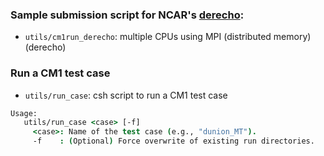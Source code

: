 ### Sample submission script for NCAR's <a href="https://arc.ucar.edu/knowledge_base/74317833">derecho</a>:

- `utils/cm1run_derecho`:  multiple CPUs using MPI (distributed memory) (derecho)

### Run a CM1 test case

- `utils/run_case`: csh script to run a CM1 test case

```csh
Usage:
   utils/run_case <case> [-f]
     <case>: Name of the test case (e.g., "dunion_MT").
     -f    : (Optional) Force overwrite of existing run directories.
```
